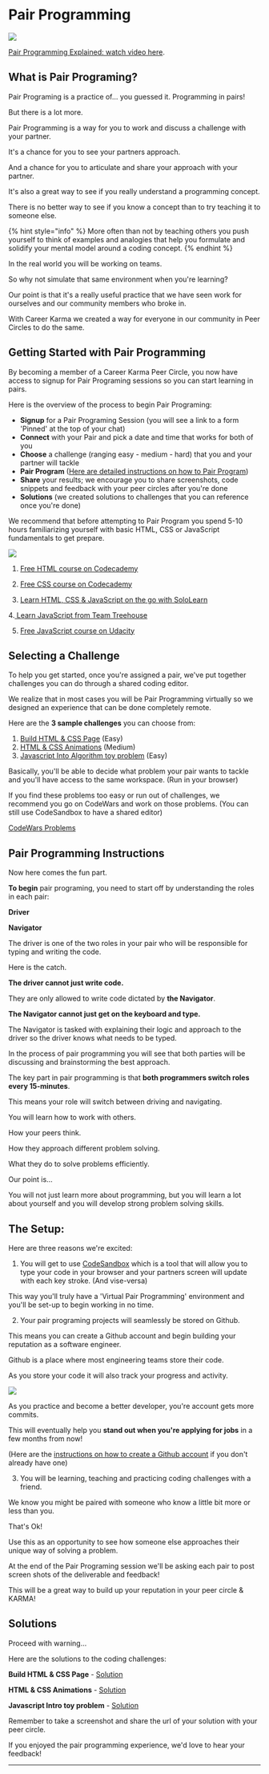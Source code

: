 # Pair Programming

![](../.gitbook/assets/thumbnailck.jpg)

[Pair Programming Explained: watch video here](https://youtu.be/0FIu_tU2WrM).  

##  What is Pair Programing?

Pair Programing is a practice of... you guessed it. Programming in pairs! 

But there is a lot more. 

Pair Programming is a way for you to work and discuss a challenge with your partner. 

It's a chance for you to see your partners approach. 

And a chance for you to articulate and share your approach with your partner. 

It's also a great way to see if you really understand a programming concept. 

There is no better way to see if you know a concept than to try teaching it to someone else. 

{% hint style="info" %}
More often than not by teaching others you push yourself to think of examples and analogies that help you formulate and solidify your mental model around a coding concept.
{% endhint %}

In the real world you will be working on teams. 

So why not simulate that same environment when you're learning?

Our point is that it's a really useful practice that we have seen work for ourselves and our community members who broke in. 

With Career Karma we created a way for everyone in our community in Peer Circles to do the same.

## Getting Started with Pair Programming

By becoming a member of a Career Karma Peer Circle, you now have access to signup for Pair Programing sessions so you can start learning in pairs. 

Here is the overview of the process to begin Pair Programing: 

* **Signup** for a Pair Programing Session \(you will see a link to a form 'Pinned' at the top of your chat\)
* **Connect** with your Pair and pick a date and time that works for both of you
* **Choose** a challenge \(ranging easy - medium - hard\) that you and your partner will tackle
* **Pair Program** \([Here are detailed instructions on how to Pair Program](https://career-karma.gitbook.io/learn/preparing-for-a-bootcamp/pair-programming#pair-programming-instructions)\)
* **Share** your results; we encourage you to share screenshots, code snippets and feedback with your peer circles after you're done 
* **Solutions** \(we created solutions to challenges that you can reference once you're done\)

We recommend that before attempting to Pair Program you spend 5-10 hours familiarizing yourself with basic HTML, CSS or JavaScript fundamentals to get prepare. 

![](../.gitbook/assets/prepcourses.jpg)

1. [Free HTML course on Codecademy ](https://www.codecademy.com/learn/learn-html?utm_source=careerkarma&utm_param=careerkarma)

2. [Free CSS course on Codecademy](https://www.codecademy.com/learn/learn-css?utm_source=careerkarma&utm_param=careerkarma)

3. [Learn HTML, CSS & JavaScript on the go with SoloLearn](https://www.sololearn.com?utm_source=careerkarma&utm_params=careerkarma)

4.[ Learn JavaScript from Team Treehouse](https://bit.ly/2gFMjGH) 

5. [Free JavaScript course on Udacity](https://www.udacity.com/course/intro-to-javascript--ud803?utm_source=careerkarma)

## Selecting a Challenge

To help you get started, once you're assigned a pair, we've put together challenges you can do through a shared coding editor. 

We realize that in most cases you will be Pair Programming virtually so we designed an experience that can be done completely remote. 

Here are the **3 sample challenges** you can choose from: 

1. [Build HTML & CSS Page](https://codesandbox.io/s/xjnpr97v04) \(Easy\)
2. [HTML & CSS Animations](https://codesandbox.io/s/m46r81ykqx) \(Medium\)
3. [Javascript Into Algorithm toy problem](https://codesandbox.io/s/9q2754039o) \(Easy\)

Basically, you'll be able to decide what problem your pair wants to tackle and you'll have access to the same workspace. \(Run in your browser\)

If you find these problems too easy or run out of challenges, we recommend you go on CodeWars and work on those problems. \(You can still use CodeSandbox to have a shared editor\)

[CodeWars Problems](https://www.codewars.com/collections/codewars-problems)

## Pair Programming Instructions 

Now here comes the fun part. 

**To begin** pair programing, you need to start off by understanding the roles in each pair:

**Driver**

**Navigator** 

The driver is one of the two roles in your pair who will be responsible for typing and writing the code. 

Here is the catch. 

**The driver cannot just write code.** 

They are only allowed to write code dictated by **the Navigator**. 

**The Navigator cannot just get on the keyboard and type.** 

The Navigator is tasked with explaining their logic and approach to the driver so the driver knows what needs to be typed. 

In the process of pair programming you will see that both parties will be discussing and brainstorming the best approach. 

The key part in pair programming is that **both programmers switch roles every 15-minutes**. 

This means your role will switch between driving and navigating. 

You will learn how to work with others. 

How your peers think. 

How they approach different problem solving. 

What they do to solve problems efficiently. 

Our point is... 

You will not just learn more about programming, but you will learn a lot about yourself and you will develop strong problem solving skills. 

## The Setup: 

Here are three reasons we're excited:

1. You will get to use [CodeSandbox](https://docs.google.com/document/d/1N3Iv3C3SFye1hrGRR81Fj51S6tfRe6bPHtRAb-x3nT0/edit?usp=sharing) which is a tool that will allow you to type your code in your browser and your partners screen will update with each key stroke. \(And vise-versa\) 

This way you'll truly have a 'Virtual Pair Programming' environment and you'll be set-up to begin working in no time. 

2. Your pair programing projects will seamlessly be stored on Github. 

This means you can create a Github account and begin building your reputation as a software engineer. 

Github is a place where most engineering teams store their code. 

As you store your code it will also track your progress and activity. 

![](../.gitbook/assets/screen-shot-2018-09-28-at-7.53.14-pm.png)

As you practice and become a better developer, you're account gets more commits. 

This will eventually help you **stand out when you're applying for jobs** in a few months from now!

\(Here are the [instructions on how to create a Github account](https://docs.google.com/document/d/1oBhKoEanwGkfyqHwXlybkTEFdSX_f0xFRMffMuQ6Us8/edit?usp=sharing) if you don't already have one\) 

3. You will be learning, teaching and practicing coding challenges with a friend.

We know you might be paired with someone who know a little bit more or less than you. 

That's Ok!

Use this as an opportunity to see how someone else approaches their unique way of solving a problem. 

At the end of the Pair Programing session we'll be asking each pair to post screen shots of the deliverable and feedback!

This will be a great way to build up your reputation in your peer circle & KARMA!

## Solutions

Proceed with warning...

Here are the solutions to the coding challenges:

**Build HTML & CSS Page** - [Solution](https://codesandbox.io/s/mokjnyqx98)

**HTML & CSS Animations** - [Solution](https://codesandbox.io/s/nkzko850v4)

**Javascript Intro toy problem** - [Solution](https://codesandbox.io/s/9ov7j0k48o)

Remember to take a screenshot and share the url of your solution with your peer circle. 

If you enjoyed the pair programming experience, we'd love to hear your feedback!

 ****

